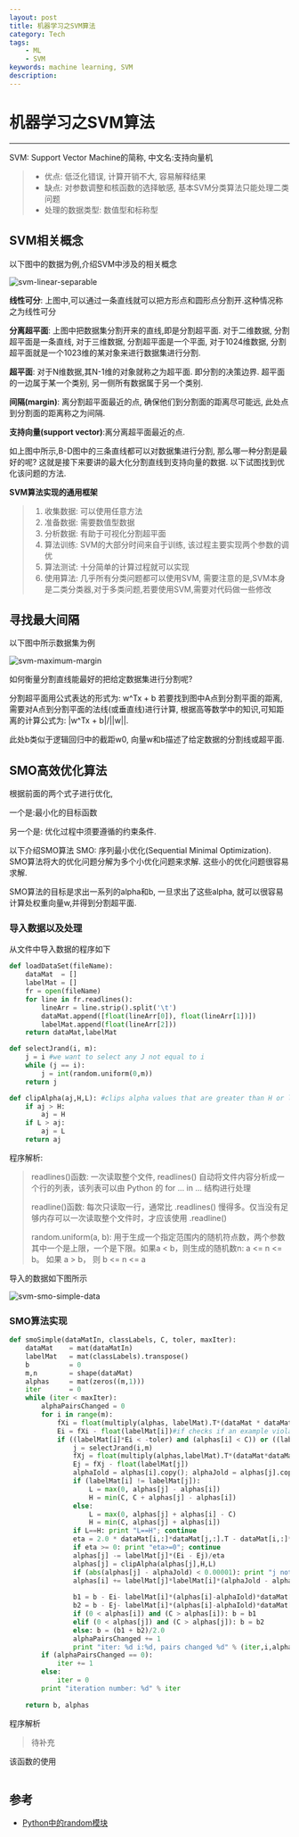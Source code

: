 ```yaml
---
layout: post
title: 机器学习之SVM算法 
category: Tech 
tags: 
    - ML
    - SVM
keywords: machine learning, SVM
description:
---
```


# 机器学习之SVM算法
------

SVM: Support Vector Machine的简称, 中文名:支持向量机
> * 优点: 低泛化错误, 计算开销不大, 容易解释结果
> * 缺点: 对参数调整和核函数的选择敏感, 基本SVM分类算法只能处理二类问题
> * 处理的数据类型: 数值型和标称型

## SVM相关概念
以下图中的数据为例,介绍SVM中涉及的相关概念

![svm-linear-separable](/public/img/svm-linear-separable.png)

**线性可分**: 上图中,可以通过一条直线就可以把方形点和圆形点分割开.这种情况称之为线性可分

**分离超平面**: 上图中把数据集分割开来的直线,即是分割超平面. 对于二维数据, 分割超平面是一条直线, 对于三维数据, 分割超平面是一个平面, 对于1024维数据, 分割超平面就是一个1023维的某对象来进行数据集进行分割.

**超平面**: 对于N维数据,其N-1维的对象就称之为超平面. 即分割的决策边界. 超平面的一边属于某一个类别, 另一侧所有数据属于另一个类别.

**间隔(margin)**: 离分割超平面最近的点, 确保他们到分割面的距离尽可能远, 此处点到分割面的距离称之为间隔.

**支持向量(support vector)**:离分离超平面最近的点.


如上图中所示,B-D图中的三条直线都可以对数据集进行分割, 那么哪一种分割是最好的呢? 这就是接下来要讲的最大化分割直线到支持向量的数据. 以下试图找到优化该问题的方法.

**SVM算法实现的通用框架**
> 1. 收集数据: 可以使用任意方法
> 2. 准备数据: 需要数值型数据
> 3. 分析数据: 有助于可视化分割超平面
> 4. 算法训练: SVM的大部分时间来自于训练, 该过程主要实现两个参数的调优
> 5. 算法测试: 十分简单的计算过程就可以实现
> 6. 使用算法: 几乎所有分类问题都可以使用SVM, 需要注意的是,SVM本身是二类分类器,对于多类问题,若要使用SVM,需要对代码做一些修改

## 寻找最大间隔
以下图中所示数据集为例

![svm-maximum-margin](/public/img/svm-maximum-margin.png)

如何衡量分割直线能最好的把给定数据集进行分割呢?

分割超平面用公式表达的形式为: w^Tx + b
若要找到图中A点到分割平面的距离, 需要对A点到分割平面的法线(或垂直线)进行计算, 根据高等数学中的知识,可知距离的计算公式为: |w^Tx + b|/||w||.

此处b类似于逻辑回归中的截距w0, 向量w和b描述了给定数据的分割线或超平面.

## SMO高效优化算法

根据前面的两个式子进行优化,

一个是:最小化的目标函数

另一个是: 优化过程中须要遵循的约束条件.

以下介绍SMO算法
SMO: 序列最小优化(Sequential Minimal Optimization). SMO算法将大的优化问题分解为多个小优化问题来求解. 这些小的优化问题很容易求解. 

SMO算法的目标是求出一系列的alpha和b, 一旦求出了这些alpha, 就可以很容易计算处权重向量w,并得到分割超平面.

### 导入数据以及处理
从文件中导入数据的程序如下

```python
def loadDataSet(fileName):
    dataMat  = []
    labelMat = []
    fr = open(fileName)
    for line in fr.readlines():
        lineArr = line.strip().split('\t')
        dataMat.append([float(lineArr[0]), float(lineArr[1])])
        labelMat.append(float(lineArr[2]))
    return dataMat,labelMat

def selectJrand(i, m):
    j = i #we want to select any J not equal to i
    while (j == i):
        j = int(random.uniform(0,m))
    return j

def clipAlpha(aj,H,L): #clips alpha values that are greater than H or less than L
    if aj > H: 
        aj = H
    if L > aj:
        aj = L
    return aj    
```

程序解析:

> readlines()函数: 一次读取整个文件, readlines() 自动将文件内容分析成一个行的列表，该列表可以由 Python 的 for ... in ... 结构进行处理
>
> readline()函数: 每次只读取一行，通常比 .readlines() 慢得多。仅当没有足够内存可以一次读取整个文件时，才应该使用 .readline()
>
> random.uniform(a, b): 用于生成一个指定范围内的随机符点数，两个参数其中一个是上限，一个是下限。如果a < b，则生成的随机数n: a <= n <= b。 如果 a > b， 则 b <= n <= a

导入的数据如下图所示

![svm-smo-simple-data](/public/img/svm-smo-simple-data.png)

### SMO算法实现

```python
def smoSimple(dataMatIn, classLabels, C, toler, maxIter):
    dataMat    = mat(dataMatIn)
    labelMat   = mat(classLabels).transpose()
    b          = 0
    m,n        = shape(dataMat)
    alphas 	   = mat(zeros((m,1)))
    iter 	   = 0
    while (iter < maxIter):
        alphaPairsChanged = 0
        for i in range(m):
            fXi = float(multiply(alphas, labelMat).T*(dataMat * dataMat[i,:].T)) + b
            Ei = fXi - float(labelMat[i])#if checks if an example violates KKT conditions
            if ((labelMat[i]*Ei < -toler) and (alphas[i] < C)) or ((labelMat[i]*Ei > toler) and (alphas[i] > 0)):
                j = selectJrand(i,m)
                fXj = float(multiply(alphas,labelMat).T*(dataMat*dataMat[j,:].T)) + b
                Ej = fXj - float(labelMat[j])
                alphaIold = alphas[i].copy(); alphaJold = alphas[j].copy();
                if (labelMat[i] != labelMat[j]):
                    L = max(0, alphas[j] - alphas[i])
                    H = min(C, C + alphas[j] - alphas[i])
                else:
                    L = max(0, alphas[j] + alphas[i] - C)
                    H = min(C, alphas[j] + alphas[i])
                if L==H: print "L==H"; continue
                eta = 2.0 * dataMat[i,:]*dataMat[j,:].T - dataMat[i,:]*dataMat[i,:].T - dataMat[j,:]*dataMat[j,:].T
                if eta >= 0: print "eta>=0"; continue
                alphas[j] -= labelMat[j]*(Ei - Ej)/eta
                alphas[j] = clipAlpha(alphas[j],H,L)
                if (abs(alphas[j] - alphaJold) < 0.00001): print "j not moving enough"; continue
                alphas[i] += labelMat[j]*labelMat[i]*(alphaJold - alphas[j])#update i by the same amount as j
                                                                        #the update is in the oppostie direction
                b1 = b - Ei- labelMat[i]*(alphas[i]-alphaIold)*dataMat[i,:]*dataMat[i,:].T - labelMat[j]*(alphas[j]-alphaJold)*dataMat[i,:]*dataMat[j,:].T
                b2 = b - Ej- labelMat[i]*(alphas[i]-alphaIold)*dataMat[i,:]*dataMat[j,:].T - labelMat[j]*(alphas[j]-alphaJold)*dataMat[j,:]*dataMat[j,:].T
                if (0 < alphas[i]) and (C > alphas[i]): b = b1
                elif (0 < alphas[j]) and (C > alphas[j]): b = b2
                else: b = (b1 + b2)/2.0
                alphaPairsChanged += 1
                print "iter: %d i:%d, pairs changed %d" % (iter,i,alphaPairsChanged)
        if (alphaPairsChanged == 0): 
        	iter += 1
        else: 
        	iter = 0
        print "iteration number: %d" % iter
        
    return b, alphas
```

程序解析

>待补充

该函数的使用

```python

```



## 参考
- [Python中的random模块](http://fulerbakesi.iteye.com/blog/1589097)
